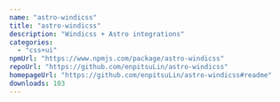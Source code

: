 ```yaml
---
name: "astro-windicss"
title: "astro-windicss"
description: "Windicss + Astro integrations"
categories:
  - "css+ui"
npmUrl: "https://www.npmjs.com/package/astro-windicss"
repoUrl: "https://github.com/enpitsuLin/astro-windicss"
homepageUrl: "https://github.com/enpitsuLin/astro-windicss#readme"
downloads: 103
---
```

